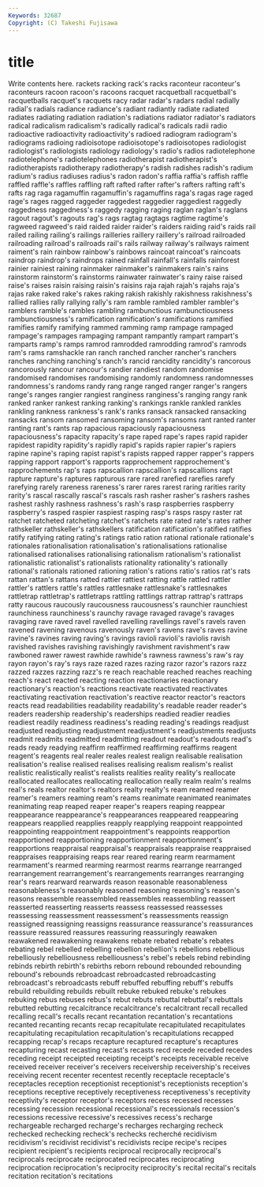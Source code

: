 ```yaml
---
Keywords: 32687 
Copyright: (C) Takeshi Fujisawa
---
```


# title

Write contents here.
rackets racking rack's
racks raconteur raconteur's raconteurs racoon racoon's racoons racquet racquetball racquetball's
racquetballs racquet's racquets racy radar radar's radars radial radially radial's
radials radiance radiance's radiant radiantly radiate radiated radiates radiating radiation
radiation's radiations radiator radiator's radiators radical radicalism radicalism's radically radical's
radicals radii radio radioactive radioactivity radioactivity's radioed radiogram radiogram's radiograms
radioing radioisotope radioisotope's radioisotopes radiologist radiologist's radiologists radiology radiology's radio's
radios radiotelephone radiotelephone's radiotelephones radiotherapist radiotherapist's radiotherapists radiotherapy radiotherapy's radish
radishes radish's radium radium's radius radiuses radius's radon radon's raffia
raffia's raffish raffle raffled raffle's raffles raffling raft rafted rafter
rafter's rafters rafting raft's rafts rag raga ragamuffin ragamuffin's ragamuffins
raga's ragas rage raged rage's rages ragged raggeder raggedest raggedier
raggediest raggedly raggedness raggedness's raggedy ragging raging raglan raglan's raglans
ragout ragout's ragouts rag's rags ragtag ragtags ragtime ragtime's ragweed
ragweed's raid raided raider raider's raiders raiding raid's raids rail
railed railing railing's railings railleries raillery raillery's railroad railroaded railroading
railroad's railroads rail's rails railway railway's railways raiment raiment's rain
rainbow rainbow's rainbows raincoat raincoat's raincoats raindrop raindrop's raindrops rained
rainfall rainfall's rainfalls rainforest rainier rainiest raining rainmaker rainmaker's rainmakers
rain's rains rainstorm rainstorm's rainstorms rainwater rainwater's rainy raise raised
raise's raises raisin raising raisin's raisins raja rajah rajah's rajahs
raja's rajas rake raked rake's rakes raking rakish rakishly rakishness
rakishness's rallied rallies rally rallying rally's ram ramble rambled rambler
rambler's ramblers ramble's rambles rambling rambunctious rambunctiousness rambunctiousness's ramification ramification's
ramifications ramified ramifies ramify ramifying rammed ramming ramp rampage rampaged
rampage's rampages rampaging rampant rampantly rampart rampart's ramparts ramp's ramps
ramrod ramrodded ramrodding ramrod's ramrods ram's rams ramshackle ran ranch
ranched rancher rancher's ranchers ranches ranching ranching's ranch's rancid rancidity
rancidity's rancorous rancorously rancour rancour's randier randiest random randomise randomised
randomises randomising randomly randomness randomnesses randomness's randoms randy rang range
ranged ranger ranger's rangers range's ranges rangier rangiest ranginess ranginess's
ranging rangy rank ranked ranker rankest ranking ranking's rankings rankle
rankled rankles rankling rankness rankness's rank's ranks ransack ransacked ransacking
ransacks ransom ransomed ransoming ransom's ransoms rant ranted ranter ranting
rant's rants rap rapacious rapaciously rapaciousness rapaciousness's rapacity rapacity's rape
raped rape's rapes rapid rapider rapidest rapidity rapidity's rapidly rapid's
rapids rapier rapier's rapiers rapine rapine's raping rapist rapist's rapists
rapped rapper rapper's rappers rapping rapport rapport's rapports rapprochement rapprochement's
rapprochements rap's raps rapscallion rapscallion's rapscallions rapt rapture rapture's raptures
rapturous rare rared rarefied rarefies rarefy rarefying rarely rareness rareness's
rarer rares rarest raring rarities rarity rarity's rascal rascally rascal's
rascals rash rasher rasher's rashers rashes rashest rashly rashness rashness's
rash's rasp raspberries raspberry raspberry's rasped raspier raspiest rasping rasp's
rasps raspy raster rat ratchet ratcheted ratcheting ratchet's ratchets rate
rated rate's rates rather rathskeller rathskeller's rathskellers ratification ratification's ratified
ratifies ratify ratifying rating rating's ratings ratio ration rational rationale
rationale's rationales rationalisation rationalisation's rationalisations rationalise rationalised rationalises rationalising rationalism
rationalism's rationalist rationalistic rationalist's rationalists rationality rationality's rationally rational's rationals
rationed rationing ration's rations ratio's ratios rat's rats rattan rattan's
rattans ratted rattier rattiest ratting rattle rattled rattler rattler's rattlers
rattle's rattles rattlesnake rattlesnake's rattlesnakes rattletrap rattletrap's rattletraps rattling rattlings
rattrap rattrap's rattraps ratty raucous raucously raucousness raucousness's raunchier raunchiest
raunchiness raunchiness's raunchy ravage ravaged ravage's ravages ravaging rave raved
ravel ravelled ravelling ravellings ravel's ravels raven ravened ravening ravenous
ravenously raven's ravens rave's raves ravine ravine's ravines raving raving's
ravings ravioli ravioli's raviolis ravish ravished ravishes ravishing ravishingly ravishment
ravishment's raw rawboned rawer rawest rawhide rawhide's rawness rawness's raw's
ray rayon rayon's ray's rays raze razed razes razing razor
razor's razors razz razzed razzes razzing razz's re reach reachable
reached reaches reaching reach's react reacted reacting reaction reactionaries reactionary
reactionary's reaction's reactions reactivate reactivated reactivates reactivating reactivation reactivation's reactive
reactor reactor's reactors reacts read readabilities readability readability's readable reader
reader's readers readership readership's readerships readied readier readies readiest readily
readiness readiness's reading reading's readings readjust readjusted readjusting readjustment readjustment's
readjustments readjusts readmit readmits readmitted readmitting readout readout's readouts read's
reads ready readying reaffirm reaffirmed reaffirming reaffirms reagent reagent's reagents
real realer reales realest realign realisable realisation realisation's realise realised
realises realising realism realism's realist realistic realistically realist's realists realities
reality reality's reallocate reallocated reallocates reallocating reallocation really realm realm's
realms real's reals realtor realtor's realtors realty realty's ream reamed
reamer reamer's reamers reaming ream's reams reanimate reanimated reanimates reanimating
reap reaped reaper reaper's reapers reaping reappear reappearance reappearance's reappearances
reappeared reappearing reappears reapplied reapplies reapply reapplying reappoint reappointed reappointing
reappointment reappointment's reappoints reapportion reapportioned reapportioning reapportionment reapportionment's reapportions reappraisal
reappraisal's reappraisals reappraise reappraised reappraises reappraising reaps rear reared rearing
rearm rearmament rearmament's rearmed rearming rearmost rearms rearrange rearranged rearrangement
rearrangement's rearrangements rearranges rearranging rear's rears rearward rearwards reason reasonable
reasonableness reasonableness's reasonably reasoned reasoning reasoning's reason's reasons reassemble reassembled
reassembles reassembling reassert reasserted reasserting reasserts reassess reassessed reassesses reassessing
reassessment reassessment's reassessments reassign reassigned reassigning reassigns reassurance reassurance's reassurances
reassure reassured reassures reassuring reassuringly reawaken reawakened reawakening reawakens rebate
rebated rebate's rebates rebating rebel rebelled rebelling rebellion rebellion's rebellions
rebellious rebelliously rebelliousness rebelliousness's rebel's rebels rebind rebinding rebinds rebirth
rebirth's rebirths reborn rebound rebounded rebounding rebound's rebounds rebroadcast rebroadcasted
rebroadcasting rebroadcast's rebroadcasts rebuff rebuffed rebuffing rebuff's rebuffs rebuild rebuilding
rebuilds rebuilt rebuke rebuked rebuke's rebukes rebuking rebus rebuses rebus's
rebut rebuts rebuttal rebuttal's rebuttals rebutted rebutting recalcitrance recalcitrance's recalcitrant
recall recalled recalling recall's recalls recant recantation recantation's recantations recanted
recanting recants recap recapitulate recapitulated recapitulates recapitulating recapitulation recapitulation's recapitulations
recapped recapping recap's recaps recapture recaptured recapture's recaptures recapturing recast
recasting recast's recasts recd recede receded recedes receding receipt receipted
receipting receipt's receipts receivable receive received receiver receiver's receivers receivership
receivership's receives receiving recent recenter recentest recently receptacle receptacle's receptacles
reception receptionist receptionist's receptionists reception's receptions receptive receptively receptiveness receptiveness's
receptivity receptivity's receptor receptor's receptors recess recessed recesses recessing recession
recessional recessional's recessionals recession's recessions recessive recessive's recessives recess's recharge
rechargeable recharged recharge's recharges recharging recheck rechecked rechecking recheck's rechecks
recherché recidivism recidivism's recidivist recidivist's recidivists recipe recipe's recipes recipient
recipient's recipients reciprocal reciprocally reciprocal's reciprocals reciprocate reciprocated reciprocates reciprocating
reciprocation reciprocation's reciprocity reciprocity's recital recital's recitals recitation recitation's recitations
